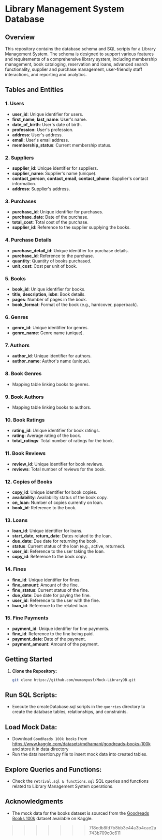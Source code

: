 # Library Management System Database

## Overview

This repository contains the database schema and SQL scripts for a Library Management System. The schema is designed to support various features and requirements of a comprehensive library system,
including membership management, book cataloging, reservation and loans, advanced search functionality, supplier and purchase management, user-friendly staff interactions, and reporting and analytics.

## Tables and Entities

### 1. Users
- **user_id**: Unique identifier for users.
- **first_name**, **last_name**: User's name.
- **date_of_birth**: User's date of birth.
- **profession**: User's profession.
- **address**: User's address.
- **email**: User's email address.
- **membership_status**: Current membership status.

### 2. Suppliers
- **supplier_id**: Unique identifier for suppliers.
- **supplier_name**: Supplier's name (unique).
- **contact_person**, **contact_email**, **contact_phone**: Supplier's contact information.
- **address**: Supplier's address.

### 3. Purchases
- **purchase_id**: Unique identifier for purchases.
- **purchase_date**: Date of the purchase.
- **total_cost**: Total cost of the purchase.
- **supplier_id**: Reference to the supplier supplying the books.

### 4. Purchase Details
- **purchase_detail_id**: Unique identifier for purchase details.
- **purchase_id**: Reference to the purchase.
- **quantity**: Quantity of books purchased.
- **unit_cost**: Cost per unit of book.

### 5. Books
- **book_id**: Unique identifier for books.
- **title**, **description**, **isbn**: Book details.
- **pages**: Number of pages in the book.
- **book_format**: Format of the book (e.g., hardcover, paperback).

### 6. Genres
- **genre_id**: Unique identifier for genres.
- **genre_name**: Genre name (unique).

### 7. Authors
- **author_id**: Unique identifier for authors.
- **author_name**: Author's name (unique).

### 8. Book Genres
- Mapping table linking books to genres.

### 9. Book Authors
- Mapping table linking books to authors.

### 10. Book Ratings
- **rating_id**: Unique identifier for book ratings.
- **rating**: Average rating of the book.
- **total_ratings**: Total number of ratings for the book.

### 11. Book Reviews
- **review_id**: Unique identifier for book reviews.
- **reviews**: Total number of reviews for the book.

### 12. Copies of Books
- **copy_id**: Unique identifier for book copies.
- **availability**: Availability status of the book copy.
- **on_loan**: Number of copies currently on loan.
- **book_id**: Reference to the book.

### 13. Loans
- **loan_id**: Unique identifier for loans.
- **start_date**, **return_date**: Dates related to the loan.
- **due_date**: Due date for returning the book.
- **status**: Current status of the loan (e.g., active, returned).
- **user_id**: Reference to the user taking the loan.
- **copy_id**: Reference to the book copy.

### 14. Fines
- **fine_id**: Unique identifier for fines.
- **fine_amount**: Amount of the fine.
- **fine_status**: Current status of the fine.
- **due_date**: Due date for paying the fine.
- **user_id**: Reference to the user with the fine.
- **loan_id**: Reference to the related loan.

### 15. Fine Payments
- **payment_id**: Unique identifier for fine payments.
- **fine_id**: Reference to the fine being paid.
- **payment_date**: Date of the payment.
- **payment_amount**: Amount of the payment.

## Getting Started

1. **Clone the Repository:**
   ```bash
   git clone https://github.com/numanyusf/Mock-LibraryDB.git

## Run SQL Scripts:
- Execute the createDatabase.sql scripts in the `querries` directory to create the database tables, relationships, and constraints.

## Load Mock Data:
- Download `GoodReads 100k books` from https://www.kaggle.com/datasets/mdhamani/goodreads-books-100k and store it in data directory
- Run the datainsertion.py file to insert mock data into created tables.

## Explore Queries and Functions:

- Check the `retrival.sql & functions.sql` SQL queries and functions related to Library Management System operations.

## Acknowledgments
- The mock data for the books dataset is sourced from the [Goodreads Books 100k](https://www.kaggle.com/datasets/mdhamani/goodreads-books-100k) dataset available on Kaggle.
>>>>>>> 7f8edb8fd7b8bb3e44a3b4cae2a743b709c0c611
